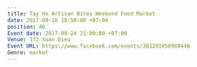 ```yaml
---
title: Tay Ho Artisan Bites Weekend Food Market
date: 2017-09-18 18:58:00 +07:00
position: 46
Event date: 2017-09-24 21:00:00 +07:00
Venue: 172 Xuan Dieu
Event URL: https://www.facebook.com/events/361281850969446
Genre: market
---
```


